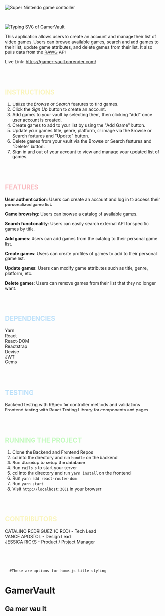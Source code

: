 ![Super Nintendo game controller](https://a-static.besthdwallpaper.com/super-nintendo-controller-wallpaper-1920x1080-13606_48.jpg)

<br>

![Typing SVG of GamerVault](https://readme-typing-svg.demolab.com?font=Fira+Code&weight=700&size=35&pause=1000&color=BEC3FA&width=235&lines=GamerVault)

This application allows users to create an account and manage their list of video games. Users can browse available games, search and add games to their list, update game attributes, and delete games from their list.  It also pulls data from the [RAWG](https://rawg.io/) API.

Live Link: https://gamer-vault.onrender.com/

<br>
<br>

## <span style="color: faf5be"> INSTRUCTIONS
1. Utilize the <em>Browse</em> or <em>Search</em> features to find games.
2. Click the <em>Sign Up</em> button to create an account.
3. Add games to your vault by selecting them, then clicking "Add" once user account is created.
4. Create games to add to your list by using the "Add Game" button.
5. Update your games title, genre, platform, or image via the Browse or Search features and "Update" button.
6. Delete games from your vault via the Browse or Search features and “Delete” button.
7. Sign in and out of your account to view and manage your updated list of games.

<br>
<br>

## <span style="color: fabec3"> FEATURES
<strong>User authentication</strong>: Users can create an account and log in to access their personalized game list.

<strong>Game browsing</strong>: Users can browse a catalog of available games.

<strong>Search functionality</strong>: Users can easily search external API for specific games by title.

<strong>Add games</strong>: Users can add games from the catalog to their personal game list.

<strong>Create games</strong>: Users can create profiles of games to add to their personal game list.

<strong>Update games</strong>: Users can modify game attributes such as title, genre, platform, etc.

<strong>Delete games</strong>: Users can remove games from their list that they no longer want.

<br>
<br>

## <span style="color: bee1fa"> DEPENDENCIES
Yarn<br>
React<br>
React-DOM<br>
Reactstrap<br>
Devise<br>
JWT<br>
Gems<br>


<br>
<br>

## <span style="color: bee1fa"> TESTING
Backend testing with RSpec for controller methods and validations<br>
Frontend testing with React Testing Library for components and pages<br>


<br>
<br>

## <span style="color: c3fabe"> RUNNING THE PROJECT
1. Clone the Backend and Frontend Repos
2. cd into the directory and run `bundle` on the backend
3. Run db:setup to setup the database
4. Run `rails s` to start your server
2. cd into the directory and run `yarn install` on the frontend
3. Run `yarn add react-router-dom`
4. Run `yarn start`
5. Visit `http://localhost:3001` in your browser

<br>
<br>

## <span style="color: faf5be"> CONTRIBUTORS
CATALINO RODRIGUEZ (C ROD) - Tech Lead <br>
VANCE APOSTOL - Design Lead <br>
JESSICA RICKS - Product / Project Manager

<br>
<br>
<br>









      #These are options for home.js title styling

<h1 style={{fontSize: "15em", color:"RGB(186, 159, 231)"}}>Ga<span style={{color: "rgb(121, 159, 203)"}}>m<span style={{color: "#F7EDA3"}}>er</span></span><span style={{color: "rgb(249, 102, 94)"}}>Va</span><span style={{color: "rgb(170, 240, 210)"}}>ul</span>t
            </h1>

<h2 class="title">
<span class="title-word title-word-1">Ga</span>
<span class="title-word title-word-2">mer</span>
<span class="title-word title-word-3">vau</span>
<span class="title-word title-word-4">lt</span>

  </h2>
